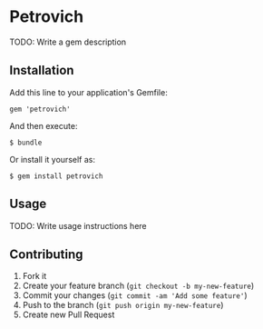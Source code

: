 # Petrovich

TODO: Write a gem description

## Installation

Add this line to your application's Gemfile:

    gem 'petrovich'

And then execute:

    $ bundle

Or install it yourself as:

    $ gem install petrovich

## Usage

TODO: Write usage instructions here

## Contributing

1. Fork it
2. Create your feature branch (`git checkout -b my-new-feature`)
3. Commit your changes (`git commit -am 'Add some feature'`)
4. Push to the branch (`git push origin my-new-feature`)
5. Create new Pull Request
